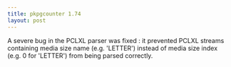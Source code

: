 ```yaml
---
title: pkpgcounter 1.74
layout: post
---
```


A severe bug in the PCLXL parser was fixed : it prevented PCLXL streams containing media size name (e.g. 'LETTER') instead of media size index (e.g. 0 for 'LETTER') from being parsed correctly.
